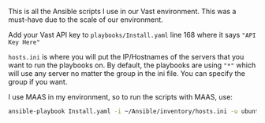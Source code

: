 This is all the Ansible scripts I use in our Vast environment. This was a must-have due to the scale of our environment.

Add your Vast API key to `playbooks/Install.yaml` line 168 where it says `"API Key Here"`

`hosts.ini` is where you will put the IP/Hostnames of the servers that you want to run the playbooks on. By default, the playbooks are using `"*"` which will use any server no matter the group in the ini file. You can specify the group if you want.

I use MAAS in my environment, so to run the scripts with MAAS, use:

```sh
ansible-playbook Install.yaml -i ~/Ansible/inventory/hosts.ini -u ubuntu
